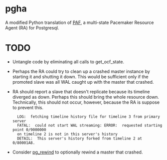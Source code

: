 # pgha

A modified Python translation of [PAF](https://github.com/dalibo/PAF), a 
multi-state Pacemaker Resource Agent (RA) for Postgresql.

# TODO

- Untangle code by eliminating all calls to get_ocf_state.

- Perhaps the RA could try to clean up a crashed master instance by starting 
it and shutting it down. This would be sufficient only if the promoted slave was
all WAL caught up with the master that crashed.

- RA should report a slave that doesn't replicate because its
timeline diverged as down. Perhaps this should bring the whole resource down. 
Technically, this should not occur, however, because the RA is suppose to prevent this. 
	
        LOG:  fetching timeline history file for timeline 3 from primary server
        FATAL:  could not start WAL streaming: ERROR:  requested starting point 0/9000000 
        on timeline 2 is not in this server's history
        DETAIL:  This server's history forked from timeline 2 at 0/80001A8.

- Consider [pg_rewind](https://wiki.postgresql.org/wiki/What's_new_in_PostgreSQL_9.5#pg_rewind) 
to optionally rewind a master that crashed.